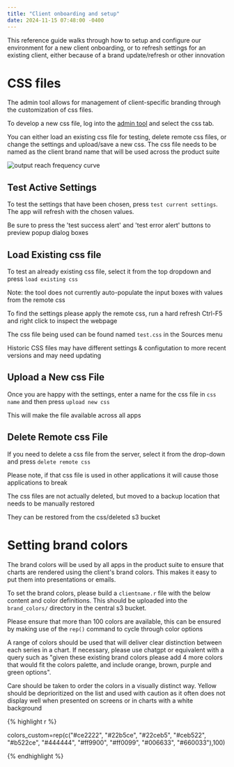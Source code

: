 ```yaml
---
title: "Client onboarding and setup"
date: 2024-11-15 07:48:00 -0400
---
```


This reference guide walks through how to setup and configure our environment for a new client onboarding, or to refresh settings for an existing client, either because of a brand update/refresh or other innovation

# CSS files

The admin tool allows for management of client-specific branding through the customization of css files.

To develop a new css file, log into the [admin tool]((https://route1io.shinyapps.io/admin/)) and select the css tab.

You can either load an existing css file for testing, delete remote css files, or change the settings and upload/save a new css.  The css file needs to be named as the client brand name that will be used across the product suite

![output reach frequency curve]({{site.url}}{{site.baseurl}}/images/admin/admin_css.jpg)

## Test Active Settings
To test the settings that have been chosen, press `test current settings`. The app will refresh with the chosen values.

Be sure to press the 'test success alert' and 'test error alert' buttons to preview popup dialog boxes


## Load Existing css file
To test an already existing css file, select it from the top dropdown and press `load existing css`

Note: the tool does not currently auto-populate the input boxes with values from the remote css

To find the settings please apply the remote css, run a hard refresh Ctrl-F5 and right click to inspect the webpage

The css file being used can be found named `test.css` in the Sources menu

Historic CSS files may have different settings & configutation to more recent versions and may need updating


## Upload a New css File
Once you are happy with the settings, enter a name for the css file in `css name` and then press `upload new css`

This will make the file available across all apps


## Delete Remote css File
If you need to delete a css file from the server, select it from the drop-down and press `delete remote css`

Please note, if that css file is used in other applications it will cause those applications to break

The css files are not actually deleted, but moved to a backup location that needs to be manually restored

They can be restored from the css/deleted s3 bucket



# Setting brand colors

The brand colors will be used by all apps in the product suite to ensure that charts are rendered using the client's brand colors. This makes it easy to put them into presentations or emails.

To set the brand colors, please build a `clientname.r` file with the below content and color definitions. This should be uploaded into the `brand_colors/` directory in the central s3 bucket.

Please ensure that more than 100 colors are available, this can be ensured by making use of the `rep()` command to cycle through color options

A range of colors should be used that will deliver clear distinction between each series in a chart. If necessary, please use chatgpt or equivalent with a query such as "given these existing brand colors please add 4 more colors that would fit the colors palette, and include orange, brown, purple and green options".

Care should be taken to order the colors in a visually distinct way. Yellow should be deprioritized on the list and used with caution as it often does not display well when presented on screens or in charts with a white background

{% highlight r %}

colors_custom=rep(c("#ce2222", "#22b5ce", "#22ceb5", "#ceb522", "#b522ce", "#444444", "#ff9900", "#ff0099", "#006633", "#660033"),100)


{% endhighlight %}


